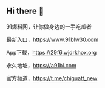 ## Hi there 👋

91爆料网，让你做身边的一手吃瓜者

最新入口，https://www.91blw30.com

App下载，https://29f6.wjdrkhox.org

永久地址，https://a91bl.com

官方频道，https://t.me/chiguatt_new
